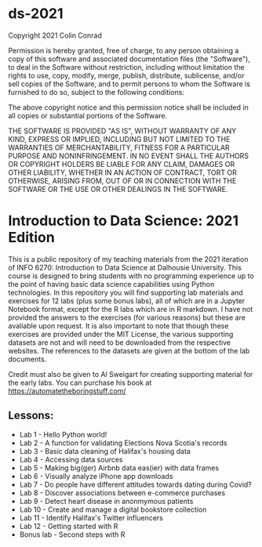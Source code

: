 # ds-2021

Copyright 2021 Colin Conrad

Permission is hereby granted, free of charge, to any person obtaining a copy of this software and associated documentation files (the "Software"), to deal in the Software without restriction, including without limitation the rights to use, copy, modify, merge, publish, distribute, sublicense, and/or sell copies of the Software, and to permit persons to whom the Software is furnished to do so, subject to the following conditions:

The above copyright notice and this permission notice shall be included in all copies or substantial portions of the Software.

THE SOFTWARE IS PROVIDED "AS IS", WITHOUT WARRANTY OF ANY KIND, EXPRESS OR IMPLIED, INCLUDING BUT NOT LIMITED TO THE WARRANTIES OF MERCHANTABILITY, FITNESS FOR A PARTICULAR PURPOSE AND NONINFRINGEMENT. IN NO EVENT SHALL THE AUTHORS OR COPYRIGHT HOLDERS BE LIABLE FOR ANY CLAIM, DAMAGES OR OTHER LIABILITY, WHETHER IN AN ACTION OF CONTRACT, TORT OR OTHERWISE, ARISING FROM, OUT OF OR IN CONNECTION WITH THE SOFTWARE OR THE USE OR OTHER DEALINGS IN THE SOFTWARE.

# Introduction to Data Science: 2021 Edition
This is a public repository of my teaching materials from the 2021 iteration of INFO 6270: Introduction to Data Science at Dalhousie University. This course is designed to bring students with no programming experience up to the point of having basic data science capabilities using Python technologies. In this repository you will find supporting lab materials and exercises for 12 labs (plus some bonus labs), all of which are in a Jupyter Notebook format, except for the R labs which are in R markdown. I have not provided the answers to the exercises (for various reasons) but these are avaliable upon request. It is also important to note that though these exercises are provided under the MIT License, the various supporting datasets are not and will need to be downloaded from the respective websites. The references to the datasets are given at the bottom of the lab documents.

Credit must also be given to Al Sweigart for creating supporting material for the early labs. You can purchase his book at https://automatetheboringstuff.com/

## Lessons:

- Lab 1 - Hello Python world!
- Lab 2 - A function for validating Elections Nova Scotia's records
- Lab 3 - Basic data cleaning of Halifax's housing data
- Lab 4 - Accessing data sources
- Lab 5 - Making big(ger) Airbnb data eas(ier) with data frames
- Lab 6 - Visually analyze iPhone app downloads
- Lab 7 - Do people have different attitudes towards dating during Covid?
- Lab 8 - Discover associations between e-commerce purchases
- Lab 9 - Detect heart disease in anonmymous patients
- Lab 10 - Create and manage a digital bookstore collection
- Lab 11 - Identify Halifax's Twitter influencers
- Lab 12 - Getting started with R
- Bonus lab - Second steps with R

